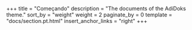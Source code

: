 +++
title = "Começando"
description = "The documents of the AdiDoks theme."
sort_by = "weight"
weight = 2
paginate_by = 0
template = "docs/section.pt.html"
insert_anchor_links = "right"
+++
